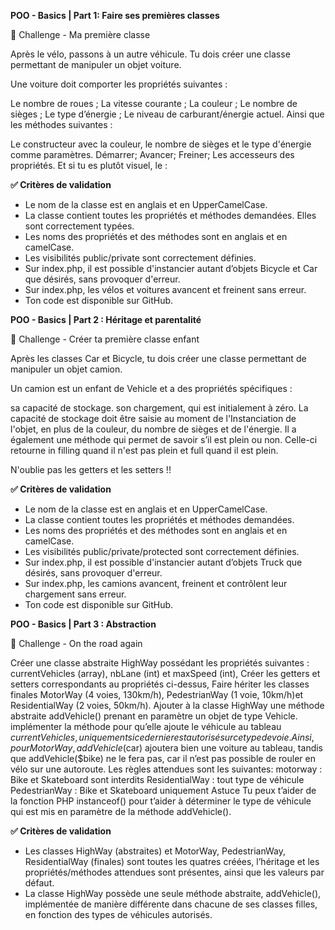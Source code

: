 **POO - Basics | Part 1: Faire ses premières classes**

💪 Challenge - Ma première classe

Après le vélo, passons à un autre véhicule. Tu dois créer une classe permettant de manipuler un objet voiture.

Une voiture doit comporter les propriétés suivantes :

Le nombre de roues ;
La vitesse courante ;
La couleur ;
Le nombre de sièges ;
Le type d’énergie ;
Le niveau de carburant/énergie actuel.
Ainsi que les méthodes suivantes :

Le constructeur avec la couleur, le nombre de sièges et le type d'énergie comme paramètres.
Démarrer;
Avancer;
Freiner;
Les accesseurs des propriétés.
Et si tu es plutôt visuel, le :



**✅ Critères de validation**
- Le nom de la classe est en anglais et en UpperCamelCase.
- La classe contient toutes les propriétés et méthodes demandées. Elles sont correctement typées.
- Les noms des propriétés et des méthodes sont en anglais et en camelCase.
- Les visibilités public/private sont correctement définies.
- Sur index.php, il est possible d'instancier autant d’objets Bicycle et Car que désirés, sans provoquer d'erreur.
- Sur index.php, les vélos et voitures avancent et freinent sans erreur.
- Ton code est disponible sur GitHub.

**POO - Basics | Part 2 : Héritage et parentalité**

💪 Challenge - Créer ta première classe enfant

Après les classes Car et Bicycle, tu dois créer une classe permettant de manipuler un objet camion.

Un camion est un enfant de Vehicle et a des propriétés spécifiques :

sa capacité de stockage.
son chargement, qui est initialement à zéro.
La capacité de stockage doit être saisie au moment de l'Instanciation de l'objet, en plus de la couleur, du nombre de sièges et de l'énergie.
Il a également une méthode qui permet de savoir s’il est plein ou non. Celle-ci retourne in filling quand il n'est pas plein et full quand il est plein.

N'oublie pas les getters et les setters !!

**✅ Critères de validation**
- Le nom de la classe est en anglais et en UpperCamelCase.
- La classe contient toutes les propriétés et méthodes demandées. 
- Les noms des propriétés et des méthodes sont en anglais et en camelCase.
- Les visibilités public/private/protected sont correctement définies.
- Sur index.php, il est possible d'instancier autant d’objets Truck que désirés, sans provoquer d'erreur.
- Sur index.php, les camions avancent, freinent et contrôlent leur chargement sans erreur.
- Ton code est disponible sur GitHub.

**POO - Basics | Part 3 : Abstraction**

💪 Challenge - On the road again

Créer une classe abstraite HighWay possédant les propriétés suivantes :
currentVehicles (array),
nbLane (int) et
maxSpeed (int),
Créer les getters et setters correspondants au propriétés ci-dessus,
Faire hériter les classes finales
MotorWay (4 voies, 130km/h),
PedestrianWay (1 voie, 10km/h)et
ResidentialWay (2 voies, 50km/h).
Ajouter à la classe HighWay une méthode abstraite addVehicle() prenant en paramètre un objet de type Vehicle.
implémenter la méthode pour qu’elle ajoute le véhicule au tableau $currentVehicles, uniquement si ce dernier est autorisé sur ce type de voie. Ainsi, pour MotorWay, addVehicle($car) ajoutera bien une voiture au tableau, tandis que addVehicle($bike) ne le fera pas, car il n’est pas possible de rouler en vélo sur une autoroute. Les règles attendues sont les suivantes:
motorway : Bike et Skateboard sont interdits
ResidentialWay : tout type de véhicule
PedestrianWay : Bike et Skateboard uniquement
Astuce
Tu peux t’aider de la fonction PHP instanceof() pour t’aider à déterminer le type de véhicule qui est mis en paramètre de la méthode addVehicle().

**✅ Critères de validation**
- Les classes HighWay (abstraites) et MotorWay, PedestrianWay, ResidentialWay (finales) sont toutes les quatres créées, l’héritage et les propriétés/méthodes attendues sont présentes, ainsi que les valeurs par défaut.
- La classe HighWay possède une seule méthode abstraite, addVehicle(), implémentée de manière différente dans chacune de ses classes filles, en fonction des types de véhicules autorisés.
